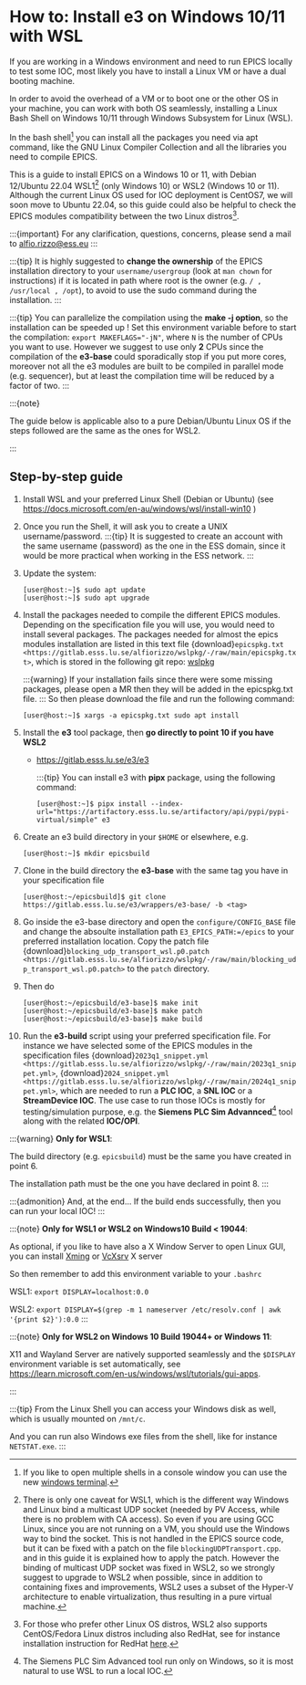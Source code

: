 # How to: Install e3 on Windows 10/11 with WSL

If you are working in a Windows environment and need to run EPICS locally
to test some IOC, most likely you have to install a Linux VM
or have a dual booting machine.

In order to avoid the overhead of a VM or to boot one or the other OS
in your machine, you can work with both OS seamlessly,
installing a Linux Bash Shell on Windows 10/11
through Windows Subsystem for Linux (WSL).

In the bash shell[^winterminal] you can install
all the packages you need via apt command,
like the GNU Linux Compiler Collection
and all the libraries you need to compile EPICS.

This is a guide to install EPICS on a Windows 10 or 11,
with Debian 12/Ubuntu 22.04 WSL1[^WSL1] (only Windows 10)
or WSL2 (Windows 10 or 11).
Although the current Linux OS used for IOC deployment is CentOS7,
we will soon move to Ubuntu 22.04, so this guide could also be helpful
to check the EPICS modules compatibility between the two Linux distros[^redhat].

:::{important}
For any clarification, questions, concerns, please send a mail to <alfio.rizzo@ess.eu>
:::

:::{tip}
It is highly suggested to **change the ownership** of the EPICS installation
directory to your `username/usergroup` (look at `man chown` for instructions)
if it is located in path where root is the owner
(e.g. `/ , /usr/local , /opt`), to avoid to use
the sudo command during the installation.
:::

:::{tip}
You can parallelize the compilation using the **make -j option**,
so the installation can be speeded up !
Set this environment variable before to start the compilation:
`export MAKEFLAGS="-jN"`, where `N` is the number of CPUs you want to use.
However we suggest to use only **2** CPUs since the compilation of the **e3-base**
could sporadically stop if you put more cores, moreover not all the e3 modules
are built to be compiled in parallel mode (e.g. sequencer),
but at least the compilation time will be reduced by a factor of two.
:::

:::{note}

The guide below is applicable also to a pure Debian/Ubuntu Linux OS
if the steps followed are the same as the ones for WSL2.

:::

## Step-by-step guide

1. Install WSL and your preferred Linux Shell (Debian or Ubuntu)  (see
   <https://docs.microsoft.com/en-au/windows/wsl/install-win10> )

2. Once you run the Shell, it will ask you to create a UNIX username/password.
   :::{tip}
   It is suggested to create an account with the same username (password)
   as the one in the ESS domain, since it would be more practical
   when working in the ESS network.
   :::
3. Update the system:

   ```console
   [user@host:~]$ sudo apt update
   [user@host:~]$ sudo apt upgrade
   ```

4. Install the packages needed to compile the different EPICS modules.
   Depending on the specification file you will use, you would need to install
   several packages. The packages needed for almost the epics modules
   installation are listed in this text file
   {download}`epicspkg.txt <https://gitlab.esss.lu.se/alfiorizzo/wslpkg/-/raw/main/epicspkg.txt>`,
   which is stored in the following git repo: [wslpkg](https://gitlab.esss.lu.se/alfiorizzo/wslpkg)

   :::{warning}
   If your installation fails since there were some missing packages,
   please open a MR then they will be added in the epicspkg.txt file.
   :::
   So then please download the file and run the following command:

   ```console
   [user@host:~]$ xargs -a epicspkg.txt sudo apt install
   ```

5. Install the **e3** tool package,
   then **go directly to point 10 if you have WSL2**
   - <https://gitlab.esss.lu.se/e3/e3>

      :::{tip}
      You can install e3 with **pipx** package, using the following command:

      ```console
      [user@host:~]$ pipx install --index-url="https://artifactory.esss.lu.se/artifactory/api/pypi/pypi-virtual/simple" e3
      ```

6. Create an e3 build directory in your `$HOME` or elsewhere, e.g.

   ```console
   [user@host:~]$ mkdir epicsbuild
   ```

7. Clone in the build directory the **e3-base** with
   the same tag you have in your specification file

   ```console
   [user@host:~/epicsbuild]$ git clone https://gitlab.esss.lu.se/e3/wrappers/e3-base/ -b <tag>
   ```

8. Go inside the e3-base directory and open the `configure/CONFIG_BASE`
   file and change the absoulte installation path `E3_EPICS_PATH:=/epics`
   to your preferred installation location.
   Copy the patch file {download}`blocking_udp_transport_wsl.p0.patch <https://gitlab.esss.lu.se/alfiorizzo/wslpkg/-/raw/main/blocking_udp_transport_wsl.p0.patch>`
   to the `patch` directory.
9. Then do

    ```console
    [user@host:~/epicsbuild/e3-base]$ make init
    [user@host:~/epicsbuild/e3-base]$ make patch
    [user@host:~/epicsbuild/e3-base]$ make build
    ```

10. Run the **e3-build** script using your preferred specification file.
   For instance we have selected some of the EPICS modules
   in the specification files
   {download}`2023q1_snippet.yml <https://gitlab.esss.lu.se/alfiorizzo/wslpkg/-/raw/main/2023q1_snippet.yml>`,
   {download}`2024_snippet.yml <https://gitlab.esss.lu.se/alfiorizzo/wslpkg/-/raw/main/2024q1_snippet.yml>`,
   which are needed to run a
   **PLC IOC**, a **SNL IOC** or a **StreamDevice IOC**.
   The use case to run those IOCs is mostly for testing/simulation purpose,
   e.g. the **Siemens PLC Sim Advannced**[^plcsim] tool along with the related **IOC/OPI**.

   :::{warning}
   **Only for WSL1**:

   The build directory (e.g. `epicsbuild`) must be
   the same you have created in point 6.

   The installation path must be the one you have declared in point 8.
   :::

:::{admonition} And, at the end...
If the build ends successfully, then you can run your local IOC!
:::

:::{note}
**Only for WSL1 or WSL2 on Windows10 Build < 19044**:

As optional, if you like to have also a X Window Server to open Linux GUI,
you can install [Xming](https://sourceforge.net/projects/xming/)
or [VcXsrv](https://sourceforge.net/projects/vcxsrv/) X server

So then remember to add this environment variable to your `.bashrc`

   WSL1: `export DISPLAY=localhost:0.0`

   WSL2: `export DISPLAY=$(grep -m 1 nameserver /etc/resolv.conf | awk '{print $2}'):0.0`
:::

:::{note}
**Only for WSL2 on Windows 10 Build 19044+ or Windows 11**:

X11 and Wayland Server are natively supported seamlessly and the `$DISPLAY`
environment variable is set automatically,
see <https://learn.microsoft.com/en-us/windows/wsl/tutorials/gui-apps>.

:::

:::{tip}
From the Linux Shell you can access your Windows disk as well, which is usually
mounted on `/mnt/c`.

And you can run also Windows exe files from the shell, like for instance
`NETSTAT.exe`.
:::

[^winterminal]: If you like to open multiple shells in a console window
you can use the new [windows terminal](https://apps.microsoft.com/detail/9n0dx20hk701?hl=en-us&gl=US).

[^WSL1]: There is only one caveat for WSL1, which is the different way Windows and
Linux bind a multicast UDP socket (needed by PV Access, while there is
no problem with CA access). So even if you are using GCC Linux, since you are
not running on a VM, you should use the Windows way to bind the socket.
This is not handled in the EPICS source code, but it can be fixed with
a patch on the file `blockingUDPTransport.cpp`.
and in this guide it is explained how to apply the patch.
However the binding of multicast UDP socket was fixed in WSL2,
so we strongly suggest to upgrade to WSL2 when possible,
since in addition to containing fixes and improvements,
WSL2 uses a subset of the Hyper-V architecture to enable virtualization,
thus resulting in a pure virtual machine.

[^redhat]: For those who prefer other Linux OS distros, WSL2 also supports
CentOS/Fedora Linux distros including also RedHat,
see for instance installation instruction for RedHat
[here](https://developers.redhat.com/articles/2023/12/21/getting-started-rhel-windows-subsystem-linux).

[^plcsim]: The Siemens PLC Sim Advanced tool run only on Windows,
so it is most natural to use WSL to run a local IOC.
